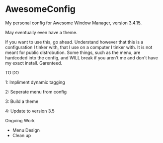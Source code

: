 # AwesomeConfig

My personal config for Awesome Window Manager, version 3.4.15. 

May eventually even have a theme.

If you want to use this, go ahead. Understand however that this is a configuration I tinker with, that I use on a computer I tinker with. It is not meant for public distrobution. Some things, such as the menu, are hardcoded into the config, and WILL break if you aren't me and don't have my exact install. Garenteed. 

TO DO

1: Impliment dynamic tagging

2: Seperate menu from config

3: Build a theme

4: Update to version 3.5

Ongoing Work
- Menu Design
- Clean up


